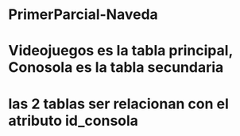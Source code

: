 ﻿# PrimerParcial-Naveda
# Videojuegos es la tabla principal, Conosola es la tabla secundaria
# las 2 tablas ser relacionan con el atributo id_consola
